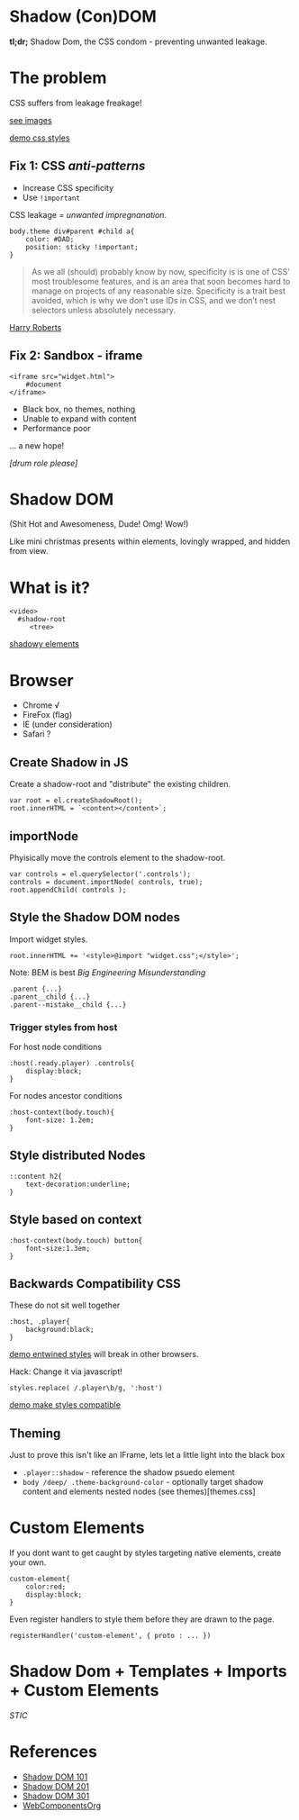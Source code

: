 





# Shadow (Con)DOM


**tl;dr;**
	Shadow Dom, the CSS condom - preventing unwanted leakage.





# The problem

CSS suffers from leakage freakage!

[see images](images/)

[demo css styles](./demo.html)







## Fix 1: CSS *anti-patterns*

* Increase CSS specificity
* Use `!important`


CSS leakage *= unwanted impregnanation*.


	body.theme div#parent #child a{
		color: #DAD;
		position: sticky !important;
	}





> As we all (should) probably know by now, specificity is is one of CSS’ most troublesome features, and is an area that soon becomes hard to manage on projects of any reasonable size. Specificity is a trait best avoided, which is why we don’t use IDs in CSS, and we don’t nest selectors unless absolutely necessary.

[Harry Roberts](http://csswizardry.com/2014/10/the-specificity-graph/)





## Fix 2: Sandbox - iframe

	<iframe src="widget.html">
	    #document
	</iframe>

* Black box, no themes, nothing
* Unable to expand with content
* Performance poor





... a new hope!


*[drum role please]*







# Shadow DOM
(Shit Hot and Awesomeness, Dude! Omg! Wow!)

Like mini christmas presents within elements, lovingly wrapped, and hidden from view.


# What is it?

	<video>
	  #shadow-root
	     <tree>

[shadowy elements](./native-shadow.html)




# Browser

* Chrome √
* FireFox (flag)
* IE (under consideration)
* Safari ?




## Create Shadow in JS

Create a shadow-root and "distribute" the existing children.

	var root = el.createShadowRoot();
	root.innerHTML = `<content></content>`;





## importNode

Phyisically move the controls element to the shadow-root.

	var controls = el.querySelector('.controls');
	controls = document.importNode( controls, true);
	root.appendChild( controls );





## Style the Shadow DOM nodes

Import widget styles.

	root.innerHTML += '<style>@import "widget.css";</style>';

Note: BEM is best *Big Engineering Misunderstanding*

	.parent {...}
	.parent__child {...}
	.parent--mistake__child {...}



### Trigger styles from host

For host node conditions

	:host(.ready.player) .controls{
		display:block;
	}

For nodes ancestor conditions

	:host-context(body.touch){
		font-size: 1.2em;
	}



## Style distributed Nodes

	::content h2{
		text-decoration:underline;
	}


## Style based on context

	:host-context(body.touch) button{
		font-size:1.3em;
	}



## Backwards Compatibility CSS

These do not sit well together

	:host, .player{
		background:black;
	}

[demo entwined styles](demo2.html) will break in other browsers.


Hack: Change it via javascript!

	styles.replace( /.player\b/g, ':host')


[demo make styles compatible](demo3.html)





## Theming
Just to prove this isn't like an IFrame, lets let a little light into the black box

* `.player::shadow`  - reference the shadow psuedo element
* `body /deep/ .theme-background-color` - optionally target shadow content and elements nested nodes (see themes)[themes.css]







# Custom Elements

If you dont want to get caught by styles targeting native elements, create your own.

<custom-elements></custom-elements>

	custom-element{
		color:red;
		display:block;
	}


Even register handlers to style them before they are drawn to the page.

	registerHandler('custom-element', { proto : ... })


# Shadow Dom + Templates + Imports + Custom Elements 

*STIC*



# References

* [Shadow DOM 101](www.html5rocks.com/en/tutorials/webcomponents/shadowdom/)
* [Shadow DOM 201](www.html5rocks.com/en/tutorials/webcomponents/shadowdom-201)
* [Shadow DOM 301](www.html5rocks.com/en/tutorials/webcomponents/shadowdom-301)
* [WebComponentsOrg](http://webcomponents.org/articles/)



